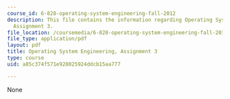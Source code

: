 ```yaml
---
course_id: 6-828-operating-system-engineering-fall-2012
description: This file contains the information regarding Operating System Engineering,
  Assignment 3.
file_location: /coursemedia/6-828-operating-system-engineering-fall-2012/a85c374f571e928025924ddcb15aa777_MIT6_828F12_assignment3.pdf
file_type: application/pdf
layout: pdf
title: Operating System Engineering, Assignment 3
type: course
uid: a85c374f571e928025924ddcb15aa777

---
```

None